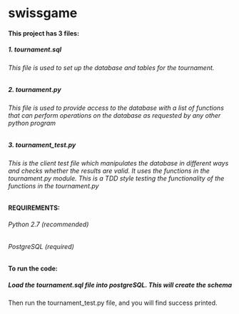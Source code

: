# swissgame

#### This project has 3 files:

##### 1. tournament.sql

###### This file is used to set up the database and tables for the tournament.	

##### 2. tournament.py

###### This file is used to provide access to the database with a list of functions that can perform operations on the database as requested by any other python program

##### 3. tournament_test.py

###### This is the client test file which manipulates the database in different ways and checks whether the results are valid. It uses the functions in the tournament.py module. This is a TDD style testing the functionality of the functions in the tournament.py

#### REQUIREMENTS:

###### Python 2.7 (recommended)
###### PostgreSQL (required)

#### To run the code:

##### Load the tournament.sql file into postgreSQL. This will create the schema
Then run the tournament_test.py file, and you will find success printed.